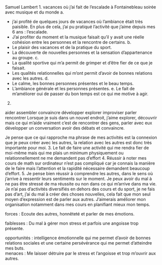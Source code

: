 Samuel Lambert
1.
vacances où j’ai fait de l’escalade à Fontainebleau
soirée avec musique et du monde
a. 
- j’ai profité de quelques jours de vacances où l’ambiance était très paisible. En plus de cela, j’ai pu pratiqué l’activité que j’aime depuis mes 6 ans : l’escalade.
- J’ai profiter du moment et la musique faisait qu’il y avait une réelle cohésion entre les personnes et la rencontre de certains.
b.
- Le plaisir des vacances et de la pratique du sport.
- La découverte de nouvelles personnes et la sensation d’appartenance au groupe.
c.
- La qualité sportive qui m’a permit de grimper et d’être fier de ce que je faisait.
- Les qualités relationnelles qui m’ont permit d’avoir de bonnes relations avec les autres.
d.
- Le calme, les bonnes personnes présentes et le beau temps.
- L’ambiance générale et les personnes présentes.
e.
Le fait de m’améliorer oui de passer du bon temps est ce qui me motive à agir.

2.

aider
assembler
convaincre
développer
explorer
improviser
parler
rencontrer
Lorsque je suis dans un nouvel endroit, j’aime explorer, découvrir mais ce qui m’aide vraiment c’est de rencontrer des gens, parler avec eux développer un conversation avoir des débats et convaincre.

Je pense que ce qui rapproche ma phrase de mes activités est la connexion que je peux créer avec les autres, la relation avec les autres est donc très importante pour moi.
3.
Le fait de faire une activité qui me rendra fier de moi-même mais qui me plais un minimum physiquement ou relationnellement ne me demandent pas d’effort
4.
Réussir à noter mes cours de math sur ordinateur n’est pas compliqué car je connais la manière de le faire mais l’attention et la rapidité nécessaire demandent beaucoup d’effort.
5.
Je pense bien réussir à comprendre les autres, dans le sens où j’arrive à ressentir leurs sentiments sur le moment.
Je peux avoir du mal à ne pas être stressé de ma réussite ou non dans ce qui m’arrive dans ma vie.
Je n’ai pas d’activités diversifiés en dehors des cours et du sport, je ne fais pas d’art, j’ai du mal à créer des choses nouvelles, cela fait que mon seul moyen d’expression est de parler aux autres.
J’aimerais améliorer mon organisation notamment dans mes cours en planifiant mieux mon temps.


forces :
Ecoute des autres, honnêteté et parler de mes émotions.

faiblesses :
Du mal à gérer mon stress et parfois une angoisse trop présente.

opportunités : 
intelligence émotionnelle qui me permet d’avoir de bonnes relations sociales et une certaine persévérance qui me permet d’atteindre mes buts.  
menaces :
Me laisser détruire par le stress et l’angoisse et trop m’ouvrir aux autres.

